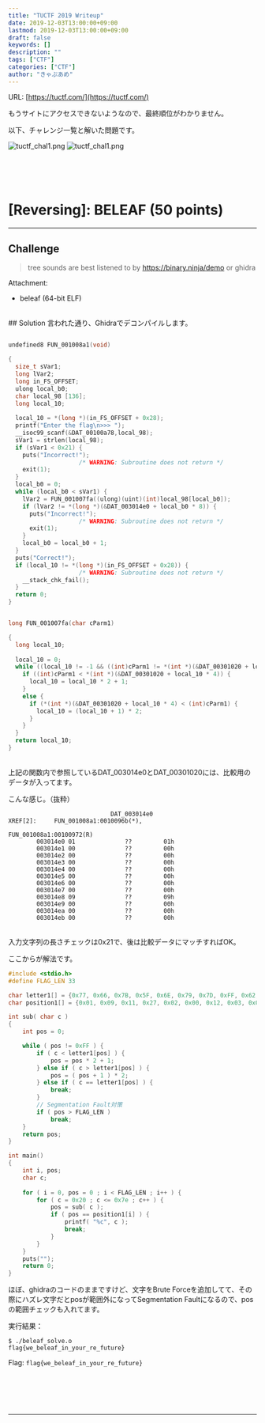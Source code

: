 ```yaml
---
title: "TUCTF 2019 Writeup"
date: 2019-12-03T13:00:00+09:00
lastmod: 2019-12-03T13:00:00+09:00
draft: false
keywords: []
description: ""
tags: ["CTF"]
categories: ["CTF"]
author: "きゃぷあめ"
---
```

URL: [https://tuctf.com/](https://tuctf.com/)

もうサイトにアクセスできないようなので、最終順位がわかりません。

以下、チャレンジ一覧と解いた問題です。

<img src="https://captureamerica.github.io/writeups/img/tuctf_chal1.png" alt="tuctf_chal1.png">

<img src="https://captureamerica.github.io/writeups/img/tuctf_chal1.png" alt="tuctf_chal1.png">
<br /><br />



<br /><br />
# [Reversing]: BELEAF (50 points)
- - -
## Challenge
> tree sounds are best listened to by https://binary.ninja/demo or ghidra

Attachment:

- beleaf (64-bit ELF)


<br />
## Solution
言われた通り、Ghidraでデコンパイルします。

```C

undefined8 FUN_001008a1(void)

{
  size_t sVar1;
  long lVar2;
  long in_FS_OFFSET;
  ulong local_b0;
  char local_98 [136];
  long local_10;
  
  local_10 = *(long *)(in_FS_OFFSET + 0x28);
  printf("Enter the flag\n>>> ");
  __isoc99_scanf(&DAT_00100a78,local_98);
  sVar1 = strlen(local_98);
  if (sVar1 < 0x21) {
    puts("Incorrect!");
                    /* WARNING: Subroutine does not return */
    exit(1);
  }
  local_b0 = 0;
  while (local_b0 < sVar1) {
    lVar2 = FUN_001007fa((ulong)(uint)(int)local_98[local_b0]);
    if (lVar2 != *(long *)(&DAT_003014e0 + local_b0 * 8)) {
      puts("Incorrect!");
                    /* WARNING: Subroutine does not return */
      exit(1);
    }
    local_b0 = local_b0 + 1;
  }
  puts("Correct!");
  if (local_10 != *(long *)(in_FS_OFFSET + 0x28)) {
                    /* WARNING: Subroutine does not return */
    __stack_chk_fail();
  }
  return 0;
}
```
```C

long FUN_001007fa(char cParm1)

{
  long local_10;
  
  local_10 = 0;
  while ((local_10 != -1 && ((int)cParm1 != *(int *)(&DAT_00301020 + local_10 * 4)))) {
    if ((int)cParm1 < *(int *)(&DAT_00301020 + local_10 * 4)) {
      local_10 = local_10 * 2 + 1;
    }
    else {
      if (*(int *)(&DAT_00301020 + local_10 * 4) < (int)cParm1) {
        local_10 = (local_10 + 1) * 2;
      }
    }
  }
  return local_10;
}
```

<br />
上記の関数内で参照しているDAT_003014e0とDAT_00301020には、比較用のデータが入ってます。

こんな感じ。（抜粋）

```
                             DAT_003014e0                                    XREF[2]:     FUN_001008a1:0010096b(*), 
                                                                                          FUN_001008a1:00100972(R)  
        003014e0 01              ??         01h
        003014e1 00              ??         00h
        003014e2 00              ??         00h
        003014e3 00              ??         00h
        003014e4 00              ??         00h
        003014e5 00              ??         00h
        003014e6 00              ??         00h
        003014e7 00              ??         00h
        003014e8 09              ??         09h
        003014e9 00              ??         00h
        003014ea 00              ??         00h
        003014eb 00              ??         00h
```

<br />
入力文字列の長さチェックは0x21で、後は比較データにマッチすればOK。

ここからが解法です。
```C
#include <stdio.h>
#define FLAG_LEN 33

char letter1[] = {0x77, 0x66, 0x7B, 0x5F, 0x6E, 0x79, 0x7D, 0xFF, 0x62, 0x6C, 0x72, 0xFF, 0xFF, 0xFF, 0xFF, 0xFF, 0xFF, 0x61, 0x65, 0x69, 0xFF, 0x6F, 0x74, 0xFF, 0xFF, 0xFF, 0xFF, 0xFF, 0xFF, 0xFF, 0xFF, 0xFF, 0xFF};
char position1[] = {0x01, 0x09, 0x11, 0x27, 0x02, 0x00, 0x12, 0x03, 0x08, 0x12, 0x09, 0x12, 0x11, 0x01, 0x03, 0x13, 0x04, 0x03, 0x05, 0x15, 0x2E, 0x0A, 0x03, 0x0A, 0x12, 0x03, 0x01, 0x2E, 0x16, 0x2E, 0x0A, 0x12, 0x06};

int sub( char c )
{
	int pos = 0;

	while ( pos != 0xFF ) {
		if ( c < letter1[pos] ) {
			pos = pos * 2 + 1;
		} else if ( c > letter1[pos] ) {
			pos = ( pos + 1 ) * 2;
		} else if ( c == letter1[pos] ) {
			break;
		}
		// Segmentation Fault対策
		if ( pos > FLAG_LEN )
			break;
	}
	return pos;
}

int main()
{
	int i, pos;
	char c;
	
	for ( i = 0, pos = 0 ; i < FLAG_LEN ; i++ ) {
		for ( c = 0x20 ; c <= 0x7e ; c++ ) {
			pos = sub( c );
			if ( pos == position1[i] ) {
				printf( "%c", c );
				break;
			}
		}
	}
	puts("");
	return 0;
}
```

ほぼ、ghidraのコードのままですけど、文字をBrute Forceを追加してて、その際にハズレ文字だとposが範囲外になってSegmentation Faultになるので、posの範囲チェックも入れてます。

実行結果：
```
$ ./beleaf_solve.o 
flag{we_beleaf_in_your_re_future}
```

Flag: `flag{we_beleaf_in_your_re_future}`


<br /><br />
<br /><br />
- - -
<br /><br />
<br /><br />

